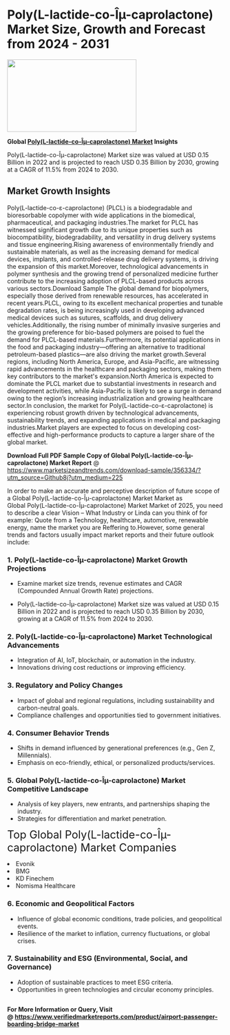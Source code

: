 <H1>Poly(L-lactide-co-Îµ-caprolactone) Market Size, Growth and Forecast from 2024 - 2031</H1><img class="aligncenter size-medium wp-image-584254" src="https://thirdeyenews.in/wp-content/uploads/2024/09/Global-Market-Research-300x168.jpeg" alt="" width="300" height="168" /><p><strong>Global&nbsp;<a href="https://www.marketsizeandtrends.com/download-sample/356334/?utm_source=Github8j?utm_medium=225">Poly(L-lactide-co-Îµ-caprolactone) Market</a> Insights</strong></p><p>Poly(L-lactide-co-Îµ-caprolactone) Market size was valued at USD 0.15 Billion in 2022 and is projected to reach USD 0.35 Billion by 2030, growing at a CAGR of 11.5% from 2024 to 2030.</p><p><h2>Market Growth Insights</h2> Poly(L-lactide-co-ε-caprolactone) (PLCL) is a biodegradable and bioresorbable copolymer with wide applications in the biomedical, pharmaceutical, and packaging industries.The market for PLCL has witnessed significant growth due to its unique properties such as biocompatibility, biodegradability, and versatility in drug delivery systems and tissue engineering.Rising awareness of environmentally friendly and sustainable materials, as well as the increasing demand for medical devices, implants, and controlled-release drug delivery systems, is driving the expansion of this market.Moreover, technological advancements in polymer synthesis and the growing trend of personalized medicine further contribute to the increasing adoption of PLCL-based products across various sectors.Download Sample The global demand for biopolymers, especially those derived from renewable resources, has accelerated in recent years.PLCL, owing to its excellent mechanical properties and tunable degradation rates, is being increasingly used in developing advanced medical devices such as sutures, scaffolds, and drug delivery vehicles.Additionally, the rising number of minimally invasive surgeries and the growing preference for bio-based polymers are poised to fuel the demand for PLCL-based materials.Furthermore, its potential applications in the food and packaging industry—offering an alternative to traditional petroleum-based plastics—are also driving the market growth.Several regions, including North America, Europe, and Asia-Pacific, are witnessing rapid advancements in the healthcare and packaging sectors, making them key contributors to the market's expansion.North America is expected to dominate the PLCL market due to substantial investments in research and development activities, while Asia-Pacific is likely to see a surge in demand owing to the region’s increasing industrialization and growing healthcare sector.In conclusion, the market for Poly(L-lactide-co-ε-caprolactone) is experiencing robust growth driven by technological advancements, sustainability trends, and expanding applications in medical and packaging industries.Market players are expected to focus on developing cost-effective and high-performance products to capture a larger share of the global market.</p><p><span class=""><strong>Download Full PDF Sample Copy of Global Poly(L-lactide-co-Îµ-caprolactone) Market Report</strong> @ <a href="https://www.marketsizeandtrends.com/download-sample/356334/?utm_source=Github8j?utm_medium=225" target="_blank">https://www.marketsizeandtrends.com/download-sample/356334/?utm_source=Github8j?utm_medium=225</a></span></p><p>In order to make an accurate and perceptive description of future scope of a Global&nbsp;Poly(L-lactide-co-Îµ-caprolactone) Market Market as Global&nbsp;Poly(L-lactide-co-Îµ-caprolactone) Market Market of 2025, you need to describe a clear Vision &ndash; What Industry or Linda can you think of for example: Quote from a Technology, healthcare, automotive, renewable energy, name the market you are Reffering to.However, some general trends and factors usually impact market reports and their future outlook include:</p><h3>1.&nbsp;<strong>Poly(L-lactide-co-Îµ-caprolactone) Market Growth Projections</strong></h3><ul><li>Examine market size trends, revenue estimates and CAGR (Compounded Annual Growth Rate) projections.</li><li><p>Poly(L-lactide-co-Îµ-caprolactone) Market size was valued at USD 0.15 Billion in 2022 and is projected to reach USD 0.35 Billion by 2030, growing at a CAGR of 11.5% from 2024 to 2030.</p></li></ul><h3>2.&nbsp;<strong>Poly(L-lactide-co-Îµ-caprolactone) Market Technological Advancements</strong></h3><ul><li>Integration of AI, IoT, blockchain, or automation in the industry.</li><li>Innovations driving cost reductions or improving efficiency.</li></ul><h3>3.&nbsp;<strong>Regulatory and Policy Changes</strong></h3><ul><li>Impact of global and regional regulations, including sustainability and carbon-neutral goals.</li><li>Compliance challenges and opportunities tied to government initiatives.</li></ul><h3>4.&nbsp;<strong>Consumer Behavior Trends</strong></h3><ul><li>Shifts in demand influenced by generational preferences (e.g., Gen Z, Millennials).</li><li>Emphasis on eco-friendly, ethical, or personalized products/services.</li></ul><h3>5.&nbsp;<strong>Global Poly(L-lactide-co-Îµ-caprolactone) Market Competitive Landscape</strong></h3><ul><li>Analysis of key players, new entrants, and partnerships shaping the industry.</li><li>Strategies for differentiation and market penetration.</li></ul><p data-pm-slice="1 1 []"><span style="color: inherit; font-family: inherit; font-size: 25px;">Top Global Poly(L-lactide-co-Îµ-caprolactone) Market Companies</span></p><div class="" data-test-id=""><p><li>Evonik</li><li> BMG</li><li> KD Finechem</li><li> Nomisma Healthcare</li></p></div><h3>6.&nbsp;<strong>Economic and Geopolitical Factors</strong></h3><ul><li>Influence of global economic conditions, trade policies, and geopolitical events.</li><li>Resilience of the market to inflation, currency fluctuations, or global crises.</li></ul><h3>7.&nbsp;<strong>Sustainability and ESG (Environmental, Social, and Governance)</strong></h3><ul><li>Adoption of sustainable practices to meet ESG criteria.</li><li>Opportunities in green technologies and circular economy principles.</li></ul><h2><strong style="font-size: 14px;">For More Information or Query, Visit @&nbsp;</strong><a style="background-color: #ffffff; font-size: 14px;" href="https://www.marketsizeandtrends.com/report/poly-l-lactide-co-Îµ-caprolactone-market/" target="_blank">https://www.verifiedmarketreports.com/product/airport-passenger-boarding-bridge-market</a></h2>